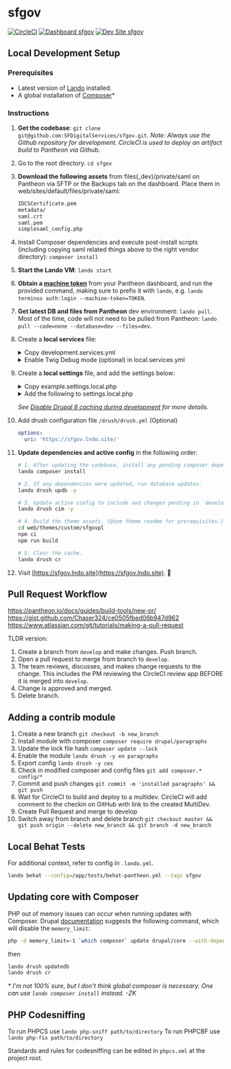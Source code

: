 # sfgov

[![CircleCI](https://circleci.com/gh/SFDigitalServices/sfgov.svg?style=shield)](https://circleci.com/gh/SFDigitalServices/sfgov)
[![Dashboard sfgov](https://img.shields.io/badge/dashboard-sfgov-yellow.svg)](https://dashboard.pantheon.io/sites/91d50373-c4cf-40e4-a646-cb73e16a140c#dev/code)
[![Dev Site sfgov](https://img.shields.io/badge/site-sfgov-blue.svg)](http://dev-sfgov.pantheonsite.io/)

## Local Development Setup

### Prerequisites

- Latest version of [Lando](https://docs.devwithlando.io) installed.
- A global installation of [Composer](https://getcomposer.org)*

### Instructions

1. **Get the codebase**: `git clone git@github.com:SFDigitalServices/sfgov.git`. _Note: Always use the Github repository for development. CircleCI is used to deploy an artifact build to Pantheon via Github._
2. Go to the root directory. `cd sfgov`
3. **Download the following assets** from files(_dev)/private/saml on Pantheon via SFTP or the Backups tab on the dashboard. Place them in web/sites/default/files/private/saml:

    ```sh
    IDCSCertificate.pem
    metadata/
    saml.crt
    saml.pem
    simplesaml_config.php
    ```
4. Install Composer dependencies and execute post-install scripts (including copying saml related things above to the right vendor directory): `composer install`
5. **Start the Lando VM**: `lando start`
6. **Obtain a [machine token](https://pantheon.io/docs/machine-tokens/)** from your Pantheon dashboard, and run the provided command, making sure to prefix it with `lando`, e.g. `lando terminus auth:login --machine-token=TOKEN`.
7. **Get latest DB and files from Pantheon** dev environment: `lando pull`. Most of the time, code will not need to be pulled from Pantheon: `lando pull --code=none --database=dev --files=dev`.
8. Create a **local services** file:

    <details>
      <summary>Copy development.services.yml</summary>

      ```sh
      cp web/sites/development.services.yml web/sites/default/local.services.yml
      ```

    </details>

    <details>
      <summary>Enable Twig Debug mode (optional) in local.services.yml</summary>

      ```yml
      parameters:
        # Add Twig config below "parameters".
        twig.config:
          debug: true
          auto_reload: true
          cache: false
      ```

    </details>

9. Create a **local settings** file, and add the settings below:

    <details>
      <summary>Copy example.settings.local.php</summary>

      ```sh
      cp web/sites/example.settings.local.php web/sites/default/settings.local.php
      ```

    </details>

    <details>
      <summary>Add the following to settings.local.php</summary>

      ```php
      # Point to your local services file:
      $settings['container_yamls'][] = DRUPAL_ROOT . '/sites/default/local.services.yml';

      # Add a dummy hash salt.
      $settings['hash_salt'] = 'whatever';

      # Database settings.
      $databases['default']['default'] = array (
        'database' => 'pantheon',
        'username' => 'pantheon',
        'password' => 'pantheon',
        'prefix' => '',
        'host' => 'database',
        'port' => '3306',
        'namespace' => 'Drupal\\Core\\Database\\Driver\\mysql',
        'driver' => 'mysql',
      );
      ```

    </details>

    _See [Disable Drupal 8 caching during development](https://www.drupal.org/node/2598914) for more details_.

10. Add drush configuration file `/drush/drush.yml` (Optional)

    ```yaml
    options:
      uri: 'https://sfgov.lndo.site/'
    ```

11. **Update dependencies and active config** in the following order:

    ```sh
    # 1. After updating the codebase, install any pending composer dependencies.
    lando composer install

    # 2. If any dependencies were updated, run database updates.
    lando drush updb -y

    # 3. Update active config to include and changes pending in `develop`.
    lando drush cim -y

    # 4. Build the theme assets. (@see theme readme for prerequisites.)
    cd web/themes/custom/sfgovpl
    npm ci
    npm run build

    # 5. Clear the cache.
    lando drush cr
    ```

11. Visit [https://sfgov.lndo.site](https://sfgov.lndo.site). 🎉

## Pull Request Workflow

https://pantheon.io/docs/guides/build-tools/new-pr/
https://gist.github.com/Chaser324/ce0505fbed06b947d962
https://www.atlassian.com/git/tutorials/making-a-pull-request

TLDR version:

1. Create a branch from `develop` and make changes. Push branch.
2. Open a pull request to merge from branch to `develop`.
3. The team reviews, discusses, and makes change requests to the change. This includes the PM reviewing the CircleCI review app BEFORE it is merged into `develop`.
4. Change is approved and merged.
5. Delete branch.

## Adding a contrib module

1. Create a new branch `git checkout -b new_branch`
2. Install module with composer `composer require drupal/paragraphs`
3. Update the lock file hash `composer update --lock`
4. Enable the module `lando drush -y en paragraphs`
5. Export config `lando drush -y cex`
6. Check in modified composer and config files `git add composer.* config/*`
7. Commit and push changes `git commit -m 'installed paragraphs' && git push`
8. Wait for CircleCI to build and deploy to a multidev. CircleCI will add comment to the checkin on GitHub with link to the created MultiDev.
9. Create Pull Request and merge to develop
10. Switch away from branch and delete branch `git checkout master && git push origin --delete new_branch && git branch -d new_branch`

## Local Behat Tests

For additional context, refer to config in `.lando.yml`.

```sh
lando behat --config=/app/tests/behat-pantheon.yml --tags sfgov
```

## Updating core with Composer

PHP out of memory issues can occur when running updates with Composer. Drupal [documentation](https://www.drupal.org/docs/8/update/update-core-via-composer) suggests the following command, which will disable the `memory_limit`:

```sh
php -d memory_limit=-1 `which composer` update drupal/core --with-dependencies
```

then

```sh
lando drush updatedb
lando drush cr
```

_* I'm not 100% sure, but I don't think global composer is necessary. One can use `lando composer install` instead. -ZK_

## PHP Codesniffing

To run PHPCS use `lando php-sniff path/to/directory`
To run PHPCBF use `lando php-fix path/to/directory`

Standards and rules for codesniffing can be edited in `phpcs.xml` at the project root.
